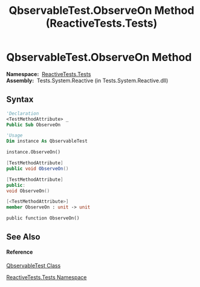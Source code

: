 ﻿---
title: QbservableTest.ObserveOn Method  (ReactiveTests.Tests)
TOCTitle: ObserveOn Method
ms:assetid: M:ReactiveTests.Tests.QbservableTest.ObserveOn
ms:mtpsurl: https://msdn.microsoft.com/en-us/library/reactivetests.tests.qbservabletest.observeon(v=VS.103)
ms:contentKeyID: 36620456
ms.date: 06/28/2011
mtps_version: v=VS.103
f1_keywords:
- ReactiveTests.Tests.QbservableTest.ObserveOn
dev_langs:
- CSharp
- JScript
- VB
- FSharp
- c++
---

# QbservableTest.ObserveOn Method

**Namespace:**  [ReactiveTests.Tests](hh289046\(v=vs.103\).md)  
**Assembly:**  Tests.System.Reactive (in Tests.System.Reactive.dll)

## Syntax

``` vb
'Declaration
<TestMethodAttribute> _
Public Sub ObserveOn
```

``` vb
'Usage
Dim instance As QbservableTest

instance.ObserveOn()
```

``` csharp
[TestMethodAttribute]
public void ObserveOn()
```

``` c++
[TestMethodAttribute]
public:
void ObserveOn()
```

``` fsharp
[<TestMethodAttribute>]
member ObserveOn : unit -> unit 
```

``` jscript
public function ObserveOn()
```

## See Also

#### Reference

[QbservableTest Class](hh315250\(v=vs.103\).md)

[ReactiveTests.Tests Namespace](hh289046\(v=vs.103\).md)


